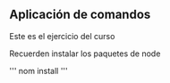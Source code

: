 ## Aplicación de comandos

Este es el ejercicio del curso

Recuerden instalar los paquetes de node

'''
nom install
'''